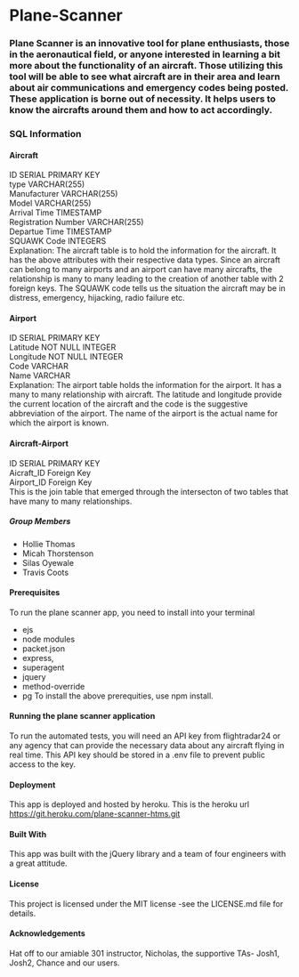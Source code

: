 # Plane-Scanner

### Plane Scanner is an innovative tool for plane enthusiasts, those in the aeronautical field, or anyone interested in learning a bit more about the functionality of an aircraft.  Those utilizing this tool will be able to see what aircraft are in their area and learn about air communications and emergency codes being posted. These application is borne out of necessity. It helps users to know the aircrafts around them and how to act accordingly.


### SQL Information
 #### Aircraft
ID SERIAL PRIMARY KEY <br>
type VARCHAR(255) <br>
Manufacturer   VARCHAR(255) <br>
Model   VARCHAR(255) <br>
Arrival Time  TIMESTAMP <br>
Registration Number  VARCHAR(255) <br>
Departue Time  TIMESTAMP <br>
SQUAWK Code  INTEGERS <br>
Explanation: The aircraft table is to hold the information for the aircraft. It has the above attributes with their respective data types. Since an aircraft can belong to many airports and an airport can have many aircrafts, the relationship is many to many leading to the creation of another table with 2 foreign keys. The SQUAWK code tells us the situation the aircraft may be in distress, emergency, hijacking, radio failure etc.  <br> 
#### Airport
ID SERIAL PRIMARY KEY <br>
Latitude NOT NULL INTEGER <br>
Longitude  NOT NULL INTEGER <br>
Code   VARCHAR <br>
Name VARCHAR <br>
Explanation: The airport table holds the information for the airport. It has a many to many relationship with aircraft. The latitude and longitude provide the current location of the aircraft and the code is the suggestive abbreviation of the airport. The name of the airport is the actual name for which the airport is known.   <br>
#### Aircraft-Airport
ID SERIAL PRIMARY KEY <br>
Aicraft_ID Foreign Key <br>
Airport_ID Foreign Key <br>
This is the join table that emerged through the intersecton of two tables that have many to many relationships.  <br>


##### Group Members
- Hollie Thomas
- Micah Thorstenson
- Silas Oyewale
- Travis Coots

#### Prerequisites
To run the plane scanner app, you need to install into your terminal 
- ejs
- node modules
- packet.json 
- express,
- superagent
- jquery
- method-override
- pg
To install the above prerequities, use npm install.


#### Running the plane scanner application
To run the automated tests, you will need an API key from flightradar24 or any agency that can provide the necessary data about any aircraft flying in real time. This API key should be stored in a .env file to prevent public access to the key.

#### Deployment
This app is deployed and hosted by heroku. This is the heroku url https://git.heroku.com/plane-scanner-htms.git

#### Built With
This app was built with the jQuery library and a team of four engineers with a great attitude.

#### License
This project is licensed under the MIT license -see the LICENSE.md file for details. 

#### Acknowledgements
Hat off to our amiable 301 instructor, Nicholas, the supportive TAs- Josh1, Josh2, Chance and our users. 
